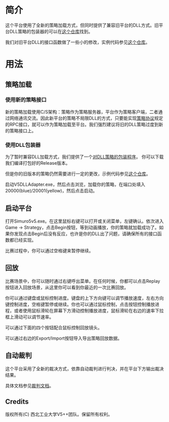 # 简介
这个平台使用了全新的策略加载方式，但同时提供了兼容旧平台的DLL方式。旧平台DLL策略的包装器的可以在[这个仓库](https://github.com/npuv5pp/V5DLLAdapter)找到。

我们对旧平台DLL的接口函数做了一些小的修改，实例代码参见[这个仓库](https://github.com/npuv5pp/DLLStrategy)。

# 用法

## 策略加载

### 使用新的策略接口

新的策略加载使用C/S架构：策略作为策略服务器，平台作为策略客户端，二者通过网络通讯交流。因此新平台的策略不局限DLL的方式，只要能实现[策略协议](https://github.com/npuv5pp/V5RPC)规定的RPC接口，就可以作为策略加载至平台。我们强烈建议将旧的DLL策略过度到新的策略接口上。

### 使用DLL包装器

为了暂时兼容DLL加载方式，我们提供了一个[对DLL策略的包装程序](https://github.com/npuv5pp/V5DLLAdapter)。 你可以下载我们编译打包好的Release版本。

但是你的旧版本的策略仍然需要进行一定的更改，示例代码参见[这个仓库](https://github.com/npuv5pp/DLLStrategy)。

启动V5DLLAdapter.exe，然后点击浏览，加载你的策略，在端口处填入20000(blue)/20001(yellow)，然后点击启动。

## 启动平台

打开Simuro5v5.exe。在这里鼠标右键可以打开或关闭菜单，左键确认。依次进入Game -> Strategy，点击Begin按钮，等到动画播放，你的策略就加载成功了。如果你发现点击Begin后没有反应，也许是你的DLL出了问题，请确保所有的接口函数都已经实现。

比赛过程中，你可以通过空格键来暂停继续。

## 回放

比赛场景中，你可以随时通过右键呼出菜单。在任何时候，你都可以点击Replay按钮进入回放场景，从这里你可以看到你最近的一次比赛回放。

你可以通过键盘或鼠标控制进度。键盘的上下方向键可以调节播放速度，左右方向键控制进度，空格键暂停或继续。你也可以通过鼠标控制，点击按钮控制播放进程，或者使用鼠标滑轮在屏幕下方滑动控制播放进度，鼠标滑轮在右边的速率下拉框上滑动可以调节速率。

可以通过下面的四个按钮配合鼠标控制回放镜头。

可以通过右边的Export/Import按钮导入导出策略回放数据。

## 自动裁判

这个平台采用了全新的裁决方式，依靠自动裁判进行判决，并在平台下方输出裁决结果。

具体文档参见[裁判文档](https://github.com/npuv5pp/Simuro5v5/blob/master/Documents/Referee_zh.md)。

## Credits
版权所有(C) 西北工业大学V5++团队。保留所有权利。
